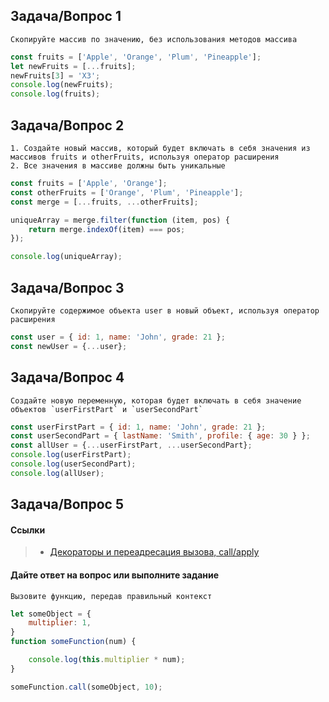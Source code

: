 ## Задача/Вопрос 1

```
Скопируйте массив по значению, без использования методов массива
```
```js
const fruits = ['Apple', 'Orange', 'Plum', 'Pineapple'];
let newFruits = [...fruits];
newFruits[3] = 'X3';
console.log(newFruits);
console.log(fruits);
```

## Задача/Вопрос 2

```
1. Создайте новый массив, который будет включать в себя значения из массивов fruits и otherFruits, используя оператор расширения
2. Все значения в массиве должны быть уникальные
```
```js
const fruits = ['Apple', 'Orange'];
const otherFruits = ['Orange', 'Plum', 'Pineapple'];
const merge = [...fruits, ...otherFruits];

uniqueArray = merge.filter(function (item, pos) {
    return merge.indexOf(item) === pos;
});

console.log(uniqueArray);
```

## Задача/Вопрос 3

```
Скопируйте содержимое объекта user в новый объект, используя оператор расширения
```
```js
const user = { id: 1, name: 'John', grade: 21 };
const newUser = {...user};
```

## Задача/Вопрос 4

```
Создайте новую переменную, которая будет включать в себя значение объектов `userFirstPart` и `userSecondPart`
```
```js
const userFirstPart = { id: 1, name: 'John', grade: 21 };
const userSecondPart = { lastName: 'Smith', profile: { age: 30 } };
const allUser = {...userFirstPart, ...userSecondPart};
console.log(userFirstPart);
console.log(userSecondPart);
console.log(allUser);
```
## Задача/Вопрос 5
#### Ссылки
> - [Декораторы и переадресация вызова, call/apply](https://learn.javascript.ru/call-apply-decorators)
#### Дайте ответ на вопрос или выполните задание
```
Вызовите функцию, передав правильный контекст
```
```js
let someObject = {
    multiplier: 1,
}
function someFunction(num) {

    console.log(this.multiplier * num);
}

someFunction.call(someObject, 10);

```